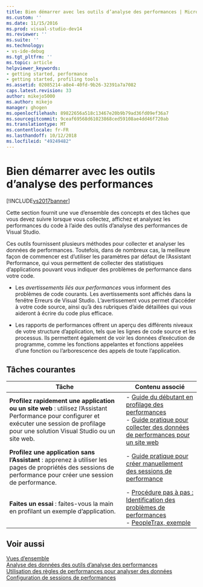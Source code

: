 ```yaml
---
title: Bien démarrer avec les outils d’analyse des performances | Microsoft Docs
ms.custom: ''
ms.date: 11/15/2016
ms.prod: visual-studio-dev14
ms.reviewer: ''
ms.suite: ''
ms.technology:
- vs-ide-debug
ms.tgt_pltfrm: ''
ms.topic: article
helpviewer_keywords:
- getting started, performance
- getting started, profiling tools
ms.assetid: 02085214-a8e4-40fd-9b26-32391a7a7082
caps.latest.revision: 33
author: mikejo5000
ms.author: mikejo
manager: ghogen
ms.openlocfilehash: 89822656a518c13467e20b9b79ad36fd09ef36a7
ms.sourcegitcommit: 9ceaf69568d61023868ced59108ae4dd46f720ab
ms.translationtype: MT
ms.contentlocale: fr-FR
ms.lasthandoff: 10/12/2018
ms.locfileid: "49249482"
---
```

# <a name="getting-started-with-performance-tools"></a>Bien démarrer avec les outils d’analyse des performances
[!INCLUDE[vs2017banner](../includes/vs2017banner.md)]

Cette section fournit une vue d’ensemble des concepts et des tâches que vous devez suivre lorsque vous collectez, affichez et analysez les performances du code à l’aide des outils d’analyse des performances de Visual Studio.  
  
 Ces outils fournissent plusieurs méthodes pour collecter et analyser les données de performances. Toutefois, dans de nombreux cas, la meilleure façon de commencer est d’utiliser les paramètres par défaut de l’Assistant Performance, qui vous permettent de collecter des statistiques d’applications pouvant vous indiquer des problèmes de performance dans votre code.  
  
-   Les *avertissements liés aux performances* vous informent des problèmes de code courants. Les avertissements sont affichés dans la fenêtre Erreurs de Visual Studio. L’avertissement vous permet d’accéder à votre code source, ainsi qu’à des rubriques d’aide détaillées qui vous aideront à écrire du code plus efficace.  
  
-   Les rapports de performances offrent un aperçu des différents niveaux de votre structure d’application, tels que les lignes de code source et les processus. Ils permettent également de voir les données d’exécution de programme, comme les fonctions appelantes et fonctions appelées d’une fonction ou l’arborescence des appels de toute l’application.  
  
## <a name="common-tasks"></a>Tâches courantes  
  
|Tâche|Contenu associé|  
|----------|---------------------|  
|**Profilez rapidement une application ou un site web** : utilisez l’Assistant Performance pour configurer et exécuter une session de profilage pour une solution Visual Studio ou un site web.|-   [Guide du débutant en profilage des performances](../profiling/beginners-guide-to-performance-profiling.md)<br />-   [Guide pratique pour collecter des données de performances pour un site web](../profiling/how-to-collect-performance-data-for-a-web-site.md)|  
|**Profilez une application sans l’Assistant** : apprenez à utiliser les pages de propriétés des sessions de performance pour créer une session de performance.|-   [Guide pratique pour créer manuellement des sessions de performance](../profiling/how-to-manually-create-performance-sessions.md)|  
|**Faites un essai** : faites-vous la main en profilant un exemple d’application.|-   [Procédure pas à pas : Identification des problèmes de performances](../profiling/walkthrough-identifying-performance-problems.md)<br />-   [PeopleTrax, exemple](../profiling/peopletrax-sample-profiling-tools.md)|  
  
## <a name="see-also"></a>Voir aussi  
 [Vues d’ensemble](../profiling/overviews-performance-tools.md)   
 [Analyse des données des outils d’analyse des performances](../profiling/analyzing-performance-tools-data.md)   
 [Utilisation des règles de performances pour analyser des données](../profiling/using-performance-rules-to-analyze-data.md)   
 [Configuration de sessions de performances](../profiling/configuring-performance-sessions.md)




